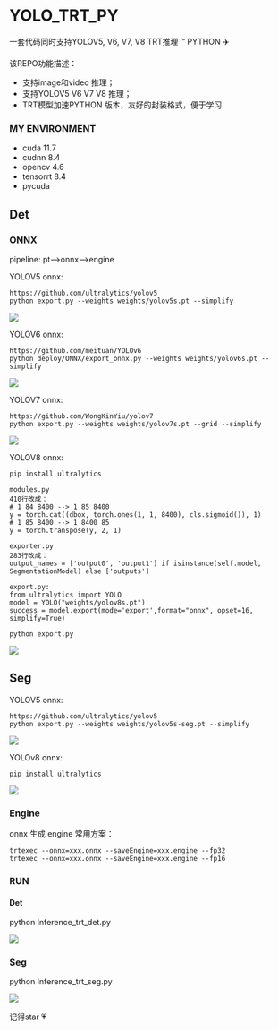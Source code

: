 # YOLO_TRT_PY

 一套代码同时支持YOLOV5, V6, V7, V8 TRT推理 ™️  PYTHON :airplane:

 该REPO功能描述：
 - 支持image和video 推理；
 - 支持YOLOV5 V6 V7 V8 推理；
 - TRT模型加速PYTHON 版本，友好的封装格式，便于学习

### MY ENVIRONMENT

- cuda 11.7
- cudnn 8.4
- opencv 4.6
- tensorrt 8.4
- pycuda

## Det
### ONNX
pipeline: pt-->onnx-->engine

YOLOV5 onnx:

```
https://github.com/ultralytics/yolov5
python export.py --weights weights/yolov5s.pt --simplify
```
![](./workspace/yolov5s_onnx_cut.png)

YOLOV6 onnx:
```
https://github.com/meituan/YOLOv6
python deploy/ONNX/export_onnx.py --weights weights/yolov6s.pt --simplify
```
![](./workspace/yolov6s_onnx_cut.png)

YOLOV7 onnx:
```
https://github.com/WongKinYiu/yolov7
python export.py --weights weights/yolov7s.pt --grid --simplify 
```
![](./workspace/yolov7s_onnx_cut.png)

YOLOV8 onnx:
```
pip install ultralytics

modules.py
410行改成：
# 1 84 8400 --> 1 85 8400
y = torch.cat((dbox, torch.ones(1, 1, 8400), cls.sigmoid()), 1)
# 1 85 8400 --> 1 8400 85
y = torch.transpose(y, 2, 1)

exporter.py
283行改成：
output_names = ['output0', 'output1'] if isinstance(self.model, SegmentationModel) else ['outputs']

export.py:
from ultralytics import YOLO
model = YOLO("weights/yolov8s.pt") 
success = model.export(mode='export',format="onnx", opset=16, simplify=True) 

python export.py
```
![](./workspace/yolov8s_onnx_cut.png)


## Seg

YOLOV5 onnx:

```
https://github.com/ultralytics/yolov5
python export.py --weights weights/yolov5s-seg.pt --simplify
```
![](./workspace/yolov5s_onnx_seg_cut.png)

YOLOv8 onnx:
```
pip install ultralytics

```

![](./workspace/yolov8_onnx_seg_cut.png)


### Engine
onnx 生成 engine 常用方案：
```
trtexec --onnx=xxx.onnx --saveEngine=xxx.engine --fp32
trtexec --onnx=xxx.onnx --saveEngine=xxx.engine --fp16
```


### RUN

#### Det

python Inference_trt_det.py

![](./workspace/result_det/zidane.jpg)

### Seg

python Inference_trt_seg.py

![](./workspace/result_seg/dog.jpg)


记得star :heartpulse: 